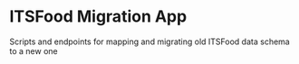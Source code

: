 # ITSFood Migration App
Scripts and endpoints for mapping and migrating old ITSFood data schema to a new one